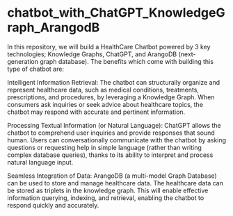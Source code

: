 # chatbot_with_ChatGPT_KnowledgeGraph_ArangodB

In this repository, we will build a HealthCare Chatbot powered by 3 key technologies; Knowledge Graphs, ChatGPT, and ArangoDB (next-generation graph database). The benefits which come with building this type of chatbot are:

Intelligent Information Retrieval: The chatbot can structurally organize and represent healthcare data, such as medical conditions, treatments, prescriptions, and procedures, by leveraging a Knowledge Graph. When consumers ask inquiries or seek advice about healthcare topics, the chatbot may respond with accurate and pertinent information.

Processing Textual Information (or Natural Language): ChatGPT allows the chatbot to comprehend user inquiries and provide responses that sound human. Users can conversationally communicate with the chatbot by asking questions or requesting help in simple language (rather than writing complex database queries), thanks to its ability to interpret and process natural language input.

Seamless Integration of Data: ArangoDB (a multi-model Graph Database) can be used to store and manage healthcare data. The healthcare data can be stored as triplets in the knowledge graph. This will enable effective information querying, indexing, and retrieval, enabling the chatbot to respond quickly and accurately.
